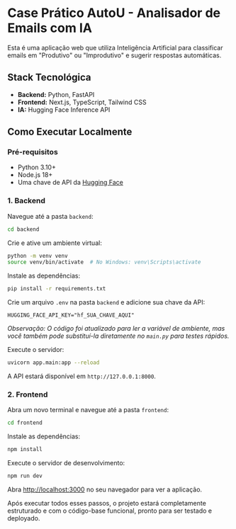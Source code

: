 # Case Prático AutoU - Analisador de Emails com IA

Esta é uma aplicação web que utiliza Inteligência Artificial para classificar emails em "Produtivo" ou "Improdutivo" e sugerir respostas automáticas.

## Stack Tecnológica

- **Backend:** Python, FastAPI
- **Frontend:** Next.js, TypeScript, Tailwind CSS
- **IA:** Hugging Face Inference API

## Como Executar Localmente

### Pré-requisitos

- Python 3.10+
- Node.js 18+
- Uma chave de API da [Hugging Face](https://huggingface.co/settings/tokens)

### 1. Backend

Navegue até a pasta `backend`:

```bash
cd backend
```

Crie e ative um ambiente virtual:

```bash
python -m venv venv
source venv/bin/activate  # No Windows: venv\Scripts\activate
```

Instale as dependências:

```bash
pip install -r requirements.txt
```

Crie um arquivo `.env` na pasta `backend` e adicione sua chave da API:

```
HUGGING_FACE_API_KEY="hf_SUA_CHAVE_AQUI"
```

_Observação: O código foi atualizado para ler a variável de ambiente, mas você também pode substituí-la diretamente no `main.py` para testes rápidos._

Execute o servidor:

```bash
uvicorn app.main:app --reload
```

A API estará disponível em `http://127.0.0.1:8000`.

### 2. Frontend

Abra um novo terminal e navegue até a pasta `frontend`:

```bash
cd frontend
```

Instale as dependências:

```bash
npm install
```

Execute o servidor de desenvolvimento:

```bash
npm run dev
```

Abra [http://localhost:3000](http://localhost:3000) no seu navegador para ver a aplicação.

Após executar todos esses passos, o projeto estará completamente estruturado e com o código-base funcional, pronto para ser testado e deployado.
